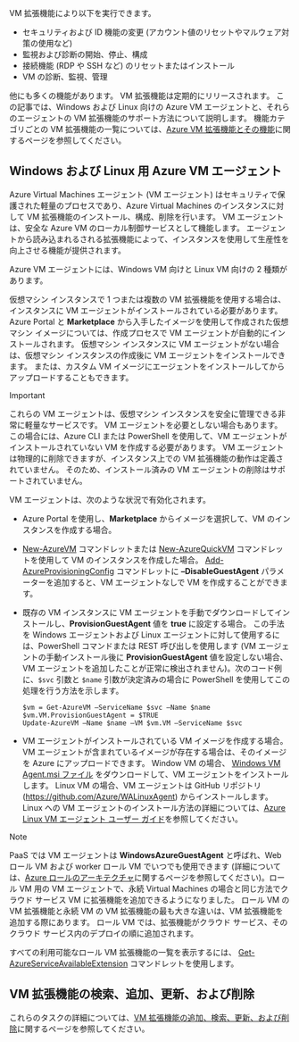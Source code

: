 

VM 拡張機能により以下を実行できます。

* セキュリティおよび ID 機能の変更 (アカウント値のリセットやマルウェア対策の使用など)
* 監視および診断の開始、停止、構成
* 接続機能 (RDP や SSH など) のリセットまたはインストール
* VM の診断、監視、管理

他にも多くの機能があります。 VM 拡張機能は定期的にリリースされます。 この記事では、Windows および Linux 向けの Azure VM エージェントと、それらのエージェントの VM 拡張機能のサポート方法について説明します。 機能カテゴリごとの VM 拡張機能の一覧については、[Azure VM 拡張機能とその機能](../articles/virtual-machines/windows/extensions-features.md?toc=%2fazure%2fvirtual-machines%2fwindows%2ftoc.json)に関するページを参照してください。

## <a name="azure-vm-agents-for-windows-and-linux"></a>Windows および Linux 用 Azure VM エージェント
Azure Virtual Machines エージェント (VM エージェント) はセキュリティで保護された軽量のプロセスであり、Azure Virtual Machines のインスタンスに対して VM 拡張機能のインストール、構成、削除を行います。 VM エージェントは、安全な Azure VM のローカル制御サービスとして機能します。 エージェントから読み込まれるされる拡張機能によって、インスタンスを使用して生産性を向上させる機能が提供されます。

Azure VM エージェントには、Windows VM 向けと Linux VM 向けの 2 種類があります。

仮想マシン インスタンスで 1 つまたは複数の VM 拡張機能を使用する場合は、インスタンスに VM エージェントがインストールされている必要があります。 Azure Portal と **Marketplace** から入手したイメージを使用して作成された仮想マシン イメージについては、作成プロセスで VM エージェントが自動的にインストールされます。 仮想マシン インスタンスに VM エージェントがない場合は、仮想マシン インスタンスの作成後に VM エージェントをインストールできます。 または、カスタム VM イメージにエージェントをインストールしてからアップロードすることもできます。

> [!IMPORTANT]
> これらの VM エージェントは、仮想マシン インスタンスを安全に管理できる非常に軽量なサービスです。 VM エージェントを必要としない場合もあります。 この場合には、Azure CLI または PowerShell を使用して、VM エージェントがインストールされていない VM を作成する必要があります。 VM エージェントは物理的に削除できますが、インスタンス上での VM 拡張機能の動作は定義されていません。 そのため、インストール済みの VM エージェントの削除はサポートされていません。
>

VM エージェントは、次のような状況で有効化されます。

* Azure Portal を使用し、**Marketplace** からイメージを選択して、VM のインスタンスを作成する場合。
* [New-AzureVM](https://msdn.microsoft.com/library/azure/dn495254.aspx) コマンドレットまたは [New-AzureQuickVM](https://msdn.microsoft.com/library/azure/dn495183.aspx) コマンドレットを使用して VM のインスタンスを作成した場合。 [Add-AzureProvisioningConfig](https://msdn.microsoft.com/library/azure/dn495299.aspx) コマンドレットに **–DisableGuestAgent** パラメーターを追加すると、VM エージェントなしで VM を作成することができます。

* 既存の VM インスタンスに VM エージェントを手動でダウンロードしてインストールし、**ProvisionGuestAgent** 値を **true** に設定する場合。 この手法を Windows エージェントおよび Linux エージェントに対して使用するには、PowerShell コマンドまたは REST 呼び出しを使用します (VM エージェントの手動インストール後に **ProvisionGuestAgent** 値を設定しない場合、VM エージェントを追加したことが正常に検出されません)。次のコード例に、`$svc` 引数と `$name` 引数が決定済みの場合に PowerShell を使用してこの処理を行う方法を示します。

      $vm = Get-AzureVM –ServiceName $svc –Name $name
      $vm.VM.ProvisionGuestAgent = $TRUE
      Update-AzureVM –Name $name –VM $vm.VM –ServiceName $svc

* VM エージェントがインストールされている VM イメージを作成する場合。 VM エージェントが含まれているイメージが存在する場合は、そのイメージを Azure にアップロードできます。 Window VM の場合、 [Windows VM Agent.msi ファイル](http://go.microsoft.com/fwlink/?LinkID=394789) をダウンロードして、VM エージェントをインストールします。 Linux VM の場合、VM エージェントは GitHub リポジトリ (<https://github.com/Azure/WALinuxAgent>) からインストールします。 Linux への VM エージェントのインストール方法の詳細については、[Azure Linux VM エージェント ユーザー ガイド](../articles/virtual-machines/linux/agent-user-guide.md?toc=%2fazure%2fvirtual-machines%2flinux%2ftoc.json)を参照してください。

> [!NOTE]
> PaaS では VM エージェントは **WindowsAzureGuestAgent** と呼ばれ、Web ロール VM および worker ロール VM でいつでも使用できます (詳細については、[Azure ロールのアーキテクチャ](http://blogs.msdn.com/b/kwill/archive/2011/05/05/windows-azure-role-architecture.aspx)に関するページを参照してください)。ロール VM 用の VM エージェントで、永続 Virtual Machines の場合と同じ方法でクラウド サービス VM に拡張機能を追加できるようになりました。 ロール VM の VM 拡張機能と永続 VM の VM 拡張機能の最も大きな違いは、VM 拡張機能を追加する際にあります。 ロール VM では、拡張機能がクラウド サービス、そのクラウド サービス内のデプロイの順に追加されます。
>
> すべての利用可能なロール VM 拡張機能の一覧を表示するには、 [Get-AzureServiceAvailableExtension](https://msdn.microsoft.com/library/azure/dn722498.aspx) コマンドレットを使用します。
>
>

## <a name="find-add-update-and-remove-vm-extensions"></a>VM 拡張機能の検索、追加、更新、および削除
これらのタスクの詳細については、[VM 拡張機能の追加、検索、更新、および削除](../articles/virtual-machines/windows/classic/manage-extensions.md?toc=%2fazure%2fvirtual-machines%2fwindows%2fclassic%2ftoc.json)に関するページを参照してください。
